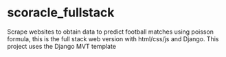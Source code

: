 # scoracle_fullstack
Scrape websites to obtain data to predict football matches using poisson formula, this is the full stack web version with html/css/js and Django. This project uses the Django MVT template
